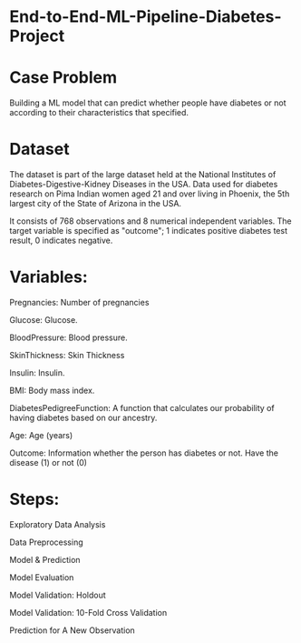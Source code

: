# End-to-End-ML-Pipeline-Diabetes-Project

# Case Problem

Building a ML model that can predict whether people have diabetes or not according to their characteristics that specified.

# Dataset
The dataset is part of the large dataset held at the National Institutes of Diabetes-Digestive-Kidney Diseases in the USA. Data used for diabetes research on Pima Indian women aged 21 and over living in Phoenix, the 5th largest city of the State of Arizona in the USA.

It consists of 768 observations and 8 numerical independent variables. 
The target variable is specified as "outcome"; 1 indicates positive diabetes test result, 0 indicates negative.

# Variables:
Pregnancies: Number of pregnancies 

Glucose: Glucose. 

BloodPressure: Blood pressure. 

SkinThickness: Skin Thickness 

Insulin: Insulin. 

BMI: Body mass index. 

DiabetesPedigreeFunction: A function that calculates our probability of having diabetes based on our ancestry. 

Age: Age (years) 

Outcome: Information whether the person has diabetes or not. Have the disease (1) or not (0)


# Steps:
Exploratory Data Analysis

Data Preprocessing

Model & Prediction

Model Evaluation

Model Validation: Holdout

Model Validation: 10-Fold Cross Validation

Prediction for A New Observation
